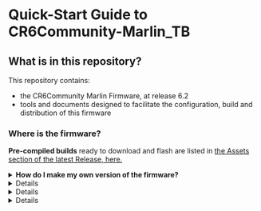 # Quick-Start Guide to CR6Community-Marlin_TB

## What is in this repository?
This repository contains:
-   the CR6Community Marlin Firmware, at release 6.2
-   tools and documents designed to facilitate the configuration, build and distribution of this firmware

### Where is the firmware?
**Pre-compiled builds** ready to download and flash are listed in [the Assets section of the latest Release, here.](https://github.com/Thinkersbluff/CR6Community-Marlin_TB/releases/tag/v2.0.9.1-cr6-community-release-6.2)

<details>
<summary><strong>How do I make my own version of the firmware?</summary></strong>
**You need to download a copy of the repository to your local hard drive**, like this:
## Step-by-step Instructions:
- Go to: [github.com/Thinkersbluff/CR6Community-Marlin_TB](https://github.com/Thinkersbluff/CR6Community-Marlin_TB)
- Click the green Code button
- Select Download ZIP
- Open your Downloads folder
- Right-click the file CR6Community-Marlin_TB-main.zip → choose Extract All…
- Choose where you want to keep the project (e.g., D:\Firmware)
- Open the folder: CR6Community-Marlin_TB-main\tools\configurator
- Open README.md for next steps
💡 If Python, pip, or PlatformIO aren’t installed yet, you’ll also need them, to build the firmware. The README explains how.

**Then you can use [the configurator.py desktop GUI tool](https://github.com/Thinkersbluff/CR6Community-Marlin_TB/blob/main/tools/configurator)** to define and build your own customized version of this firmware.  
</details>
<details>
#### What can I do with configurator.py?
The configurator.py app uses the Marlin3D tool [auto_build.py](https://github.com/Thinkersbluff/CR6Community-Marlin_TB/blob/main/tools/build), which in-turn uses the app platformio to perform the actual build.

The configurator.py app includes:
- a recommended workflow checklist
- a series of "objective-specific flash cards", which detail how to perform the most common Marlin customizations (e.g. increasing the maximum nozzle temperature threshold).  These cards include a recommended keyword filter that makes finding the line(s) to change as easy as clicking a box.
- a text editor that facilitates the loading, filtering, modifying and saving of the Configuration.h and Configuration_adv.h files specifically prepared for each of the *cr6* printers named in ./config.
- text display filters that facilitate finding the fields to change, view filtered lines in context, hiding comments and blank lines.
- a colour-coded display of the current platformio.ini development environment setting and the correct value according to platformio-environment.txt in the selected target printer ./config/<example> folder.
- a one-click function to update the platformio.ini file with the correct compilation environment text.
- the ability to load or save either the files in the ./Marlin folder, or in the ./config/<example> folder, or elsewhere in your file system
- a one-click function to build the customized firmware.

Robust error-checking and prevention logic guides the user through the recommended workflow, helping to ensure success.
</details>
<details>
### Do I need to install anything else, for this stuff to work?
**Probably...**
The python tools require python version 3.7+ to be installed on your system.
The GUI needs tkinter installed with your python.
The auto_build.py tool requires platformio to be installed.

When you are ready to do that, you will find all of the "how-to's" in the configurator README.md file.

NOTE: If you feel the need for more help, any AI agent (e.g. Microsoft CoPilot on Windows) can guide you through the entire process of installing, troubleshooting and configuring python, platformio, etc.
</details>
<details>
### What about all the other stuff, here?
If you just want to make a customized build for your printer(s), you can safely disregard all of "the other stuff" and just use [configurator.py](https://github.com/Thinkersbluff/CR6Community-Marlin_TB/blob/main/tools/configurator/configurator.py).

That is not to say that you can safely delete or move that other stuff.  
 - Some of it is used by Platformio, when building the firmware.
 - Some of it is tools and documentation provided by the development team at Marlin3D.org.
It is best to leave everything right where it is, for simple stable operation.

If you decide to explore more sophisticated installations and operations, like using the Docker-based containerized environment, everything is here to help you do that, too.
</details>
